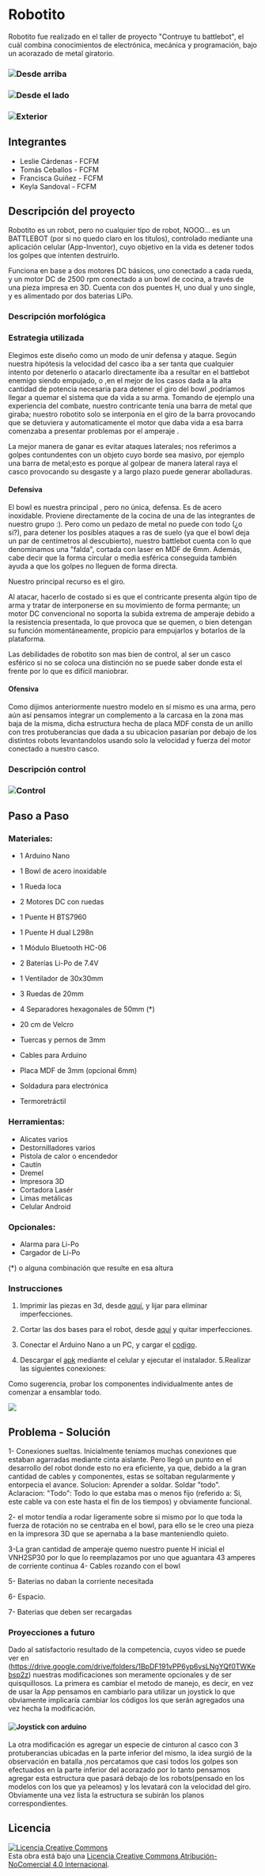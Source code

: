 ﻿
# Robotito
Robotito fue realizado en el taller de proyecto "Contruye tu battlebot", el cuál combina conocimientos de electrónica, mecánica y programación, bajo un acorazado de metal giratorio.
### ![Desde arriba](/multimedia/desdearriba.png)
### ![Desde el lado](/multimedia/desdeellado.png)
### ![Exterior](/multimedia/robotito2.jpeg)


## Integrantes
- Leslie Cárdenas - FCFM
- Tomás Ceballos - FCFM
- Francisca Guiñez - FCFM
- Keyla Sandoval - FCFM


## Descripción del proyecto

Robotito es un robot, pero no cualquier tipo de robot, NOOO... es un BATTLEBOT (por si no quedo claro en los títulos), controlado mediante una aplicación celular (App-Inventor), cuyo objetivo en la vida es detener todos los golpes que intenten destruirlo.

Funciona en base a dos motores DC básicos, uno conectado a cada rueda, y un motor DC de 2500 rpm conectado a un bowl de cocina, a través de una pieza impresa en 3D. Cuenta con dos puentes H, uno dual y uno single, y es alimentado por dos baterias LiPo.

### Descripción morfológica




### Estrategia utilizada

Elegimos este diseño como un modo de unir defensa y ataque.
Según nuestra hipótesis la velocidad del casco iba a ser tanta que cualquier intento por detenerlo o atacarlo directamente iba a resultar en el battlebot enemigo siendo empujado, o ,en el mejor de los casos dada a la alta cantidad de potencia necesaria para detener el giro del bowl ,podríamos llegar a quemar el sistema que da vida a su arma.
Tomando de ejemplo una experiencia del combate, nuestro contricante tenía una barra de metal que giraba; nuestro robotito solo se interponía en el giro de la barra provocando que se detuviera y automaticamente el motor que daba vida a esa barra comenzaba a presentar problemas por el amperaje .

La mejor manera de ganar es evitar ataques laterales; nos referimos a golpes contundentes con un objeto cuyo borde sea masivo, por ejemplo una barra de metal;esto es porque al golpear de manera lateral raya el casco provocando su desgaste y a largo plazo puede generar abolladuras.

#### Defensiva
El bowl es nuestra principal , pero no única, defensa. Es de acero inoxidable. Proviene directamente de la cocina de una de las integrantes de nuestro grupo :).
Pero como un pedazo de metal no puede con todo (¿o si?), para detener los posibles ataques a ras de suelo (ya que el bowl deja un par de centímetros al descubierto), nuestro battlebot cuenta con lo que denominamos una "falda", cortada con laser en MDF de 6mm.
Además, cabe decir que la forma circular o media esférica conseguida también ayuda a que los golpes no lleguen de forma directa.

Nuestro principal recurso es el giro.

Al atacar, hacerlo de costado si es que el contricante presenta algún tipo de arma  y tratar de interponerse en su movimiento de forma permante; un motor DC convencional no soporta la subida extrema de amperaje debido a la resistencia presentada, lo que provoca que se quemen, o bien detengan su función momentáneamente,  propicio para empujarlos y botarlos de la plataforma.

Las debilidades de robotito son mas bien de control, al ser un casco esférico si no se coloca una distinción no se puede saber donde esta el frente por lo que es difícil maniobrar.

#### Ofensiva
Como dijimos anteriormente nuestro modelo en sí mismo es una arma, pero aún así pensamos integrar un complemento a la carcasa en la zona mas baja de la misma, dicha estructura hecha de placa MDF consta de un anillo con tres protuberancias que dada a su ubicacion pasarían por debajo de los distintos robots levantandolos usando solo la velocidad y fuerza del motor conectado a nuestro casco.

### Descripción control
### ![Control](/multimedia/tabla_botones.png)

##  Paso a Paso

### Materiales:
- 1 Arduino Nano
- 1 Bowl de acero inoxidable
- 1 Rueda loca
- 2 Motores DC con ruedas
- 1 Puente H BTS7960
- 1 Puente H dual L298n
- 1 Módulo Bluetooth HC-06
- 2 Baterías Li-Po de 7.4V
- 1 Ventilador de 30x30mm
- 3 Ruedas de 20mm
- 4 Separadores hexagonales de 50mm (*)
- 20 cm de Velcro

- Tuercas y pernos de 3mm
- Cables para Arduino
- Placa MDF de 3mm (opcional 6mm)
- Soldadura para electrónica
- Termoretráctil

### Herramientas:
- Alicates varios
- Destornilladores varios
- Pistola de calor o encendedor
- Cautín
- Dremel
- Impresora 3D
- Cortadora Lasér
- Limas metálicas
- Celular Android

### Opcionales:
- Alarma para Li-Po
- Cargador de Li-Po

(*) o alguna combinación que resulte en esa altura

### Instrucciones

1. Imprimir las piezas en 3d, desde [aquí](https://github.com/Battlebots-UChile/battlebot-robotito/tree/master/planos/Piezas%203d), y lijar para eliminar imperfecciones.
2. Cortar las dos bases para el robot, desde [aquí](https://github.com/Battlebots-UChile/battlebot-robotito/tree/master/planos/Bases) y quitar imperfecciones.

3. Conectar el Arduino Nano a un PC, y cargar el [codigo](https://github.com/Battlebots-UChile/battlebot-robotito/tree/master/codigos/arduino/app_bt).
4. Descargar el [apk](https://github.com/Battlebots-UChile/battlebot-robotito/tree/master/codigos/APK) mediante el celular y ejecutar el instalador.
5.Realizar las siguientes conexiones:

Como sugerencia, probar los componentes individualmente antes de comenzar a ensamblar todo.


![ ](/multimedia/rueda.jpeg)

## Problema - Solución
1- Conexiones sueltas.
Inicialmente teniamos muchas conexiones que estaban agarradas mediante cinta aislante. Pero llegó un punto en el desarrollo del robot donde esto no era eficiente, ya que, debido a la gran cantidad de cables y componentes, estas se soltaban regularmente y entorpecia el avance.
Solucion: Aprender a soldar. Soldar "todo".
Aclaracion: "Todo": Todo lo que estaba mas o menos fijo (referido a: Si, este cable va con este hasta el fin de los tiempos) y obviamente funcional.

2- el motor tendía a rodar ligeramente sobre si mismo por lo que toda la fuerza de rotación no se centraba en el bowl, para ello se le creo una pieza en la impresora 3D que se apernaba a la base manteniendlo quieto.

3-La gran cantidad de amperaje quemo nuestro puente H inicial el VNH2SP30 por lo que lo reemplazamos por uno que aguantara 43 amperes de corriente continua
4- Cables rozando con el bowl

5- Baterias no daban la corriente necesitada

6- Espacio.

7- Baterias que deben ser recargadas
### Proyecciones a futuro
Dado al satisfactorio resultado de la competencia, cuyos video se puede ver en (https://drive.google.com/drive/folders/1BpDF191vPP6yp6vsLNgYQf0TWKebsp2z) nuestras modificaciones son meramente opcionales y de ser quisquillosos.
La primera es cambiar el metodo de manejo, es decir, en vez de usar la App pensamos en cambiarlo para utilizar un joystick lo que obviamente implicaría cambiar los códigos los que serán agregados una vez hecha la modificación.
#### ![Joystick con arduino](/multimedia/arduino-joystick.png)

La otra modificación es agregar un especie de cinturon al casco con 3 protuberancias ubicadas en la parte inferior del mismo, la idea surgió de la observación en batalla ,nos percatamos que casi todos los golpes son efectuados en la parte inferior del acorazado por lo tanto pensamos agregar esta estructura que pasará debajo de los robots(pensado en los modelos con los que ya peleamos) y los levatará con la velocidad del giro. Obviamente una vez lista la estructura se subirán los planos correspondientes.


## Licencia
<a rel="license" href="http://creativecommons.org/licenses/by-nc/4.0/"><img alt="Licencia Creative Commons" style="border-width:0" src="https://i.creativecommons.org/l/by-nc/4.0/88x31.png" /></a><br />Esta obra está bajo una <a rel="license" href="http://creativecommons.org/licenses/by-nc/4.0/">Licencia Creative Commons Atribución-NoComercial 4.0 Internacional</a>.
